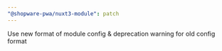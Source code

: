 ```yaml
---
"@shopware-pwa/nuxt3-module": patch
---
```


Use new format of module config & deprecation warning for old config format
